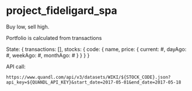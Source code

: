 # project_fideligard_spa
Buy low, sell high.

Portfolio is calculated from transactions

State: {
	transactions: [],
	stocks: {
		code: {
			name,
			price: {
				current: #,
				dayAgo: #,
				weekAgo: #,
				monthAgo: #
			}
		}
	}
}

API call:

`https://www.quandl.com/api/v3/datasets/WIKI/${STOCK_CODE}.json?api_key=${QUANDL_API_KEY}&start_date=2017-05-01&end_date=2017-05-18`
